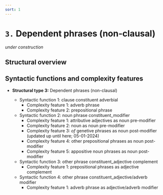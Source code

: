 ```yaml
---
sort: 1
---
```


# `3.` Dependent phrases (non-clausal)
*under construction*

## Structural overview

## Syntactic functions and complexity features

- **Structural type 3:** Dependent phrases (non-clausal)

    - Syntactic function 1: clause constituent adverbial
        - Complexity feature 1: adverb phrase
        - Complexity feature 2: prepositional phrase
    - Syntactic function 2: noun phrase constituent_modifier
        - Complexity feature 1: attributive adjectives as noun pre-modifier
        - Complexity feature 2: noun as noun pre-modifier
        - Complexity feature 3: *of* genetive phrases as noun post-modifier (updated up until here; 05-01-2024)
        - Complexity feature 4: other prepositional phrases as noun post-modifier
        - Complexity feature 5: appositive noun phrases as noun post-modifier
    - Syntactic function 3: other phrase constituent_adjective complement
        - Complexity feature 1: prepositional phrases as adjective complement
    - Syntactic function 4: other phrase constituent_adjective/adverb modifier
        - Complexity feature 1: adverb phrase as adjective/adverb modifier